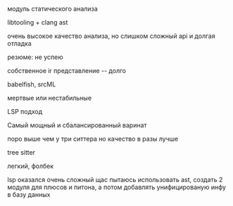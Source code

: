 модуль статического анализа

libtooling + clang ast 

очень высокое качество анализа, но слишком сложный api и долгая отладка

резюме: не успею


собственное ir представление -- долго

babelfish, srcML 

мертвые или нестабильные 


LSP подход

Самый мощный и сбалансированный  варинат

поро выше чем у три ситтера но качество в разы лучше 


tree sitter 

легкий, фолбек


lsp оказался очень сложный 
щас пытаюсь использовать ast, создать 2 модуля для плюсов и питона, а потом добавлять унифицированую инфу в базу данных 

